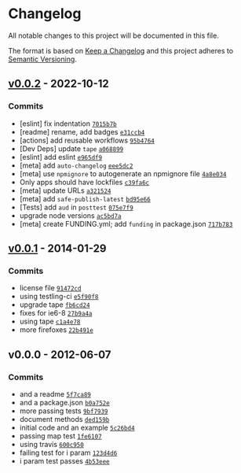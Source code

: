 # Changelog

All notable changes to this project will be documented in this file.

The format is based on [Keep a Changelog](https://keepachangelog.com/en/1.0.0/)
and this project adheres to [Semantic Versioning](https://semver.org/spec/v2.0.0.html).

## [v0.0.2](https://github.com/ljharb/node-concat-map/compare/v0.0.1...v0.0.2) - 2022-10-12

### Commits

- [eslint] fix indentation [`7015b7b`](https://github.com/ljharb/node-concat-map/commit/7015b7bf8a893d381e919eb68143d75c7fa85994)
- [readme] rename, add badges [`e31ccb4`](https://github.com/ljharb/node-concat-map/commit/e31ccb443914785600eb7e1340c13808ab7f4722)
- [actions] add reusable workflows [`95b4764`](https://github.com/ljharb/node-concat-map/commit/95b47641677a95369272389ac838f1bd5122c4f3)
- [Dev Deps] update `tape` [`a068899`](https://github.com/ljharb/node-concat-map/commit/a068899e29a5263857a68984bfbea3fa85340766)
- [eslint] add eslint [`e965df9`](https://github.com/ljharb/node-concat-map/commit/e965df9657255fc0be9352310d9c0cc96daf1be8)
- [meta] add `auto-changelog` [`eee5dc2`](https://github.com/ljharb/node-concat-map/commit/eee5dc2946ee52a5e068862076fb78bc81dfca81)
- [meta] use `npmignore` to autogenerate an npmignore file [`4a8e034`](https://github.com/ljharb/node-concat-map/commit/4a8e034e33f99490e7d0122c9d599ddc8ecf0d10)
- Only apps should have lockfiles [`c39fa6c`](https://github.com/ljharb/node-concat-map/commit/c39fa6c0092600b744ceba645ff7abd94ef26abc)
- [meta] update URLs [`a321524`](https://github.com/ljharb/node-concat-map/commit/a3215244d293bba7497732f90b127a2775863000)
- [meta] add `safe-publish-latest` [`bd95e66`](https://github.com/ljharb/node-concat-map/commit/bd95e665a927c68c5351f6189e96959a55980de2)
- [Tests] add `aud` in `posttest` [`075e7f9`](https://github.com/ljharb/node-concat-map/commit/075e7f9e6dee29f5a73ad9f5fc35368ec5bf2fbc)
- upgrade node versions [`ac5bd7a`](https://github.com/ljharb/node-concat-map/commit/ac5bd7a95c76a862fb26d8bddfbef19821b7ec95)
- [meta] create FUNDING.yml; add `funding` in package.json [`717b783`](https://github.com/ljharb/node-concat-map/commit/717b78381853cfb06458b6d70693a43b95f8a396)

## [v0.0.1](https://github.com/ljharb/node-concat-map/compare/v0.0.0...v0.0.1) - 2014-01-29

### Commits

- license file [`91472cd`](https://github.com/ljharb/node-concat-map/commit/91472cd322299c7f8059be3ca4aabc07f7b4b15a)
- using testling-ci [`e5f90f8`](https://github.com/ljharb/node-concat-map/commit/e5f90f8933516e94ec746aed85d3b175c5d69745)
- upgrade tape [`fb6cd24`](https://github.com/ljharb/node-concat-map/commit/fb6cd24d57bc77aaab2ed4d3c475dbf749d618a0)
- fixes for ie6-8 [`27b9a4a`](https://github.com/ljharb/node-concat-map/commit/27b9a4a19eb2c3501bc40b633d54a8e99c08765b)
- using tape [`c1a4e78`](https://github.com/ljharb/node-concat-map/commit/c1a4e788eedd984f36d2c76cb197ede18082bfeb)
- more firefoxes [`22b491e`](https://github.com/ljharb/node-concat-map/commit/22b491e7a72cbad300fba8c3885dbcead4fa3607)

## v0.0.0 - 2012-06-07

### Commits

- and a readme [`5f7ca89`](https://github.com/ljharb/node-concat-map/commit/5f7ca89bdf221110b6c291be24bbfd38ab8e8643)
- and a package.json [`b0a752e`](https://github.com/ljharb/node-concat-map/commit/b0a752e4d7ce9a9ce95364e29f468aefb6c336ee)
- more passing tests [`9bf7939`](https://github.com/ljharb/node-concat-map/commit/9bf793982ca938be6d95800e545835a362d62c56)
- document methods [`ded159b`](https://github.com/ljharb/node-concat-map/commit/ded159b52fcb147ee065f2816d452b2112b52a14)
- initial code and an example [`5c26bd4`](https://github.com/ljharb/node-concat-map/commit/5c26bd4f03574a792e63fc0b5c5bdf681667ac99)
- passing map test [`1fe6107`](https://github.com/ljharb/node-concat-map/commit/1fe61071594a9bb76e206f90be45fb33b0a0b738)
- using travis [`600c950`](https://github.com/ljharb/node-concat-map/commit/600c9505a6bcaa3b125cc22ce931824b985ec382)
- failing test for i param [`123d4d6`](https://github.com/ljharb/node-concat-map/commit/123d4d64f737831f46adb1b12c3c33e291774307)
- i param test passes [`4b53eee`](https://github.com/ljharb/node-concat-map/commit/4b53eee40a441cc752e2db093be6c44a92560189)
